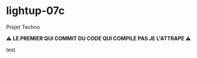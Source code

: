 # lightup-07c

Projet Techno

:warning: <b>LE PREMIER QUI COMMIT DU CODE QUI COMPILE PAS JE L'ATTRAPE </b> :warning:

test
